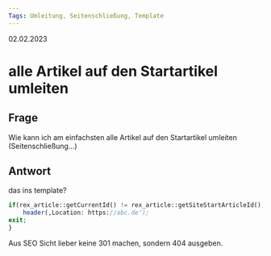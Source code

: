 ```yaml
---
Tags: Umleitung, Seitenschließung, Template
---
```


02.02.2023

# alle Artikel auf den Startartikel umleiten


## Frage
Wie kann ich am einfachsten alle Artikel auf den Startartikel umleiten (Seitenschließung...)


## Antwort

das ins template?

```php
if(rex_article::getCurrentId() != rex_article::getSiteStartArticleId()) {
	header(‚Location: https://abc.de‘);
exit;
}
``` 

Aus SEO Sicht lieber keine 301 machen, sondern 404 ausgeben.
